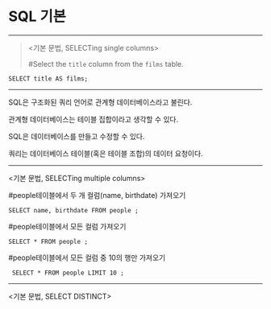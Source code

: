 # SQL 기본

---

> <기본 문법, SELECTing single columns>
>
> #Select the `title` column from the `films` table.

```SELECT title AS films;```

---

SQL은 구조화된 쿼리 언어로 관계형 데이터베이스라고 불린다. 

관계형 데이터베이스는 테이블 집합이라고 생각할 수 있다.

SQL은 데이터베이스를 만들고 수정할 수 있다.

쿼리는 데이터베이스 테이블(혹은 테이블 조합)의 데이터 요청이다.



---

<기본 문법, SELECTing multiple columns>

#people테이블에서 두 개 컬럼(name, birthdate) 가져오기

``` SELECT name, birthdate FROM people ; ```

#people테이블에서 모든 컬럼 가져오기

``` SELECT * FROM people ; ```

#people테이블에서 모든 컬럼 중 10의 행만 가져오기

``` SELECT * FROM people LIMIT 10 ;```

---



<기본 문법, SELECT DISTINCT>
